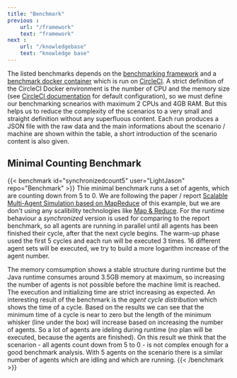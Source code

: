 ```yaml
---
title: "Benchmark"
previous :
    url: "/framework"
    text: "framework"
next :
    url: "/knowledgebase"
    text: "knowledge base"
---
```


The listed benchmarks depends on the [benchmarking framework](https://github.com/LightJason/Benchmark) and a [benchmark docker container](https://hub.docker.com/r/lightjason/benchmark/)
which is run on [CircleCI](http://circleci.com).  A strict definition of the CircleCI Docker environment is the number of CPU and the memory size (see [CircleCI documentation](https://circleci.com/docs/2.0/configuration-reference/#resource_class) for default configuration), so we must define our benchmarking scnearios with maximum 2 CPUs and 4GB RAM.
But this helps us to reduce the complexity of the scenarios to a very small and straight definition without any superfluous content. Each run produces a JSON file with the raw data
and the main informations about the scenario / machine are shown within the table, a short introduction of the scenario content is also given.


## Minimal Counting Benchmark
{{< benchmark id="synchronizedcount5" user="LightJason" repo="Benchmark" >}}
Thie minimal benchmark runs a set of agents, which are counting down from 5 to 0. We are following the paper / report [Scalable Multi-Agent Simulation based
on MapReduce](https://www.in.tu-clausthal.de/fileadmin/homes/techreports/ifi1603ahlbrecht.pdf) of this example, but we are don't using any scalibility technologies
like [Map & Reduce](https://en.wikipedia.org/wiki/MapReduce). For the runtime behaviour a _synchronized_ version is used for comparing to the report benchmark, so
all agents are running in parallel until all agents has been finished their cycle, after that the next cycle begins. The warm-up phase used the first 5 cycles and
each run will be executed 3 times. 16 different agent sets will be executed, we try to build a more logarithm increase of the agent number.

The memory comsumption shows a stable structure during runtime but the Java runtime consumes around 3.5GB memory at maximum, so increasing the number of agents is not possible before the machine limit is reached. The execution and initializing time are strict increasing as expected. An interesting result of the benchmark is the _agent cycle distribution_ which shows the time of a cycle. Based on the results we can see that the minimum time of a cycle is near to zero but the length of the minimum whisker (line under the box) will increase based on increasing the number of agents. So a lot of agents are ideling during runtime (no plan will be executed, because the agents are finished). On this result we think that the scenarion - all agents count down from 5 to 0 - is not complex enough for a good benchmark analysis. With 5 agents on the scenario there is a similar number of agents which are idling and which are running. {{< /benchmark >}}
